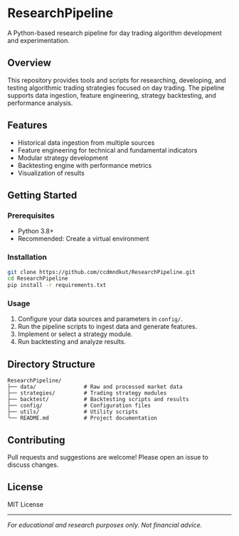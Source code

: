 # ResearchPipeline

A Python-based research pipeline for day trading algorithm development and experimentation.

## Overview

This repository provides tools and scripts for researching, developing, and testing algorithmic trading strategies focused on day trading. The pipeline supports data ingestion, feature engineering, strategy backtesting, and performance analysis.

## Features

- Historical data ingestion from multiple sources
- Feature engineering for technical and fundamental indicators
- Modular strategy development
- Backtesting engine with performance metrics
- Visualization of results

## Getting Started

### Prerequisites

- Python 3.8+
- Recommended: Create a virtual environment

### Installation

```bash
git clone https://github.com/ccdmndkut/ResearchPipeline.git
cd ResearchPipeline
pip install -r requirements.txt
```

### Usage

1. Configure your data sources and parameters in `config/`.
2. Run the pipeline scripts to ingest data and generate features.
3. Implement or select a strategy module.
4. Run backtesting and analyze results.

## Directory Structure

```
ResearchPipeline/
├── data/               # Raw and processed market data
├── strategies/         # Trading strategy modules
├── backtest/           # Backtesting scripts and results
├── config/             # Configuration files
├── utils/              # Utility scripts
└── README.md           # Project documentation
```

## Contributing

Pull requests and suggestions are welcome! Please open an issue to discuss changes.

## License

MIT License

---

*For educational and research purposes only. Not financial advice.*